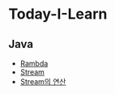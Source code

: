 # Today-I-Learn

## Java
- [Rambda](https://github.com/peppermintt0504/Today-I-Learn/blob/main/Java/Lambda.md)
- [Stream](https://github.com/peppermintt0504/Today-I-Learn/blob/main/Java/Stream.md)
- [Stream의 연산](https://github.com/peppermintt0504/Today-I-Learn/blob/main/Java/Stream%EC%9D%98%20%EC%97%B0%EC%82%B0)
